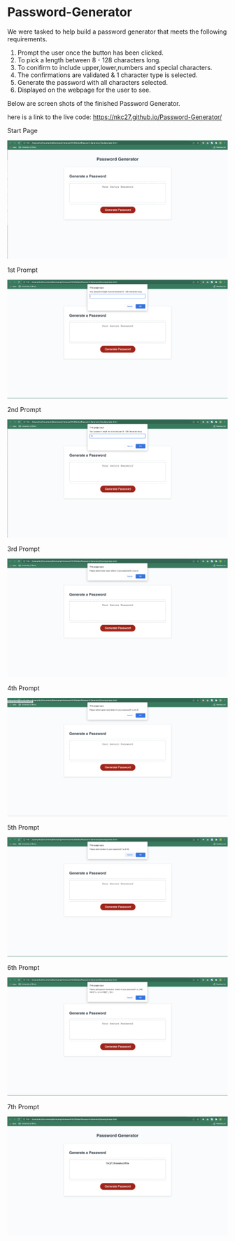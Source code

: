# Password-Generator

We were tasked to help build a password generator that meets the following requirements.

1. Prompt the user once the button has been clicked.
2. To pick a length between 8 - 128 characters long.
3. To conifirm to include upper,lower,numbers and special characters.
4. The confirmations are validated & 1 character type is selected.
5. Generate the password with all characters selected.
6. Displayed on the webpage for the user to see.

Below are screen shots of the finished Password Generator.

here is a link to the live code: https://nkc27.github.io/Password-Generator/

Start Page
	
![ScreenShot](Assets/StartPage.png)

1st Prompt

![ScreenShot](Assets/1stPrompt.png)

2nd Prompt

![ScreenShot](Assets/2ndPrompt.png)

3rd Prompt

![ScreenShot](Assets/3rdPrompt.png)

4th Prompt

![ScreenShot](Assets/4thPrompt.png)

5th Prompt

![ScreenShot](Assets/5thPrompt.png)

6th Prompt

![ScreenShot](Assets/6thPrompt.png)

7th Prompt

![ScreenShot](Assets/7thPrompt.png)

